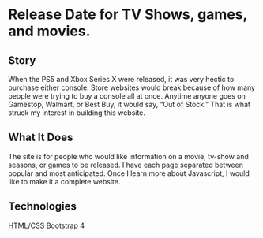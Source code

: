# Release Date for TV Shows, games, and movies.


## Story

When the PS5 and Xbox Series X were released, it was very hectic to purchase either console. Store websites would break because of how many people were trying to buy a console all at once. Anytime anyone goes on Gamestop, Walmart, or Best Buy, it would say, “Out of Stock.” That is what struck my interest in building this website. 

## What It Does
The site is for people who would like information on a movie, tv-show and seasons, or games to be released. I have each page separated between popular and most anticipated. Once I learn more about Javascript, I would like to make it a complete website.

## Technologies
HTML/CSS
Bootstrap 4
